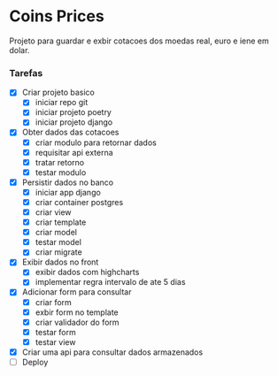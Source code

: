 # Coins Prices
Projeto para guardar e exbir cotacoes dos moedas real, euro e iene em dolar.


### Tarefas
- [x] Criar projeto basico
    - [x] iniciar repo git
    - [x] iniciar projeto poetry
    - [x] iniciar projeto django
- [x] Obter dados das cotacoes
    - [x] criar modulo para retornar dados
    - [x] requisitar api externa
    - [x] tratar retorno
    - [x] testar modulo
- [x] Persistir dados no banco
    - [x] iniciar app django
    - [x] criar container postgres
    - [x] criar view
    - [x] criar template
    - [x] criar model
    - [x] testar model
    - [x] criar migrate
- [x] Exibir dados no front
    - [x] exibir dados com highcharts
    - [x] implementar regra intervalo de ate 5 dias
- [x] Adicionar form para consultar
    - [x] criar form
    - [x] exbir form no template
    - [x] criar validador do form
    - [x] testar form
    - [x] testar view
- [x] Criar uma api para consultar dados armazenados
- [ ] Deploy
